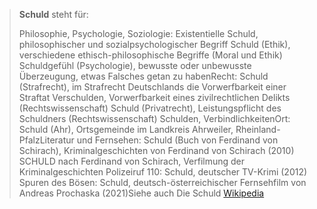 > **Schuld** steht für:
>
> Philosophie, Psychologie, Soziologie:
> Existentielle Schuld, philosophischer und sozialpsychologischer Begriff
> Schuld (Ethik), verschiedene ethisch-philosophische Begriffe (Moral und Ethik)
> Schuldgefühl (Psychologie), bewusste oder unbewusste Überzeugung, etwas Falsches getan zu habenRecht:
> Schuld (Strafrecht), im Strafrecht Deutschlands die Vorwerfbarkeit einer Straftat
> Verschulden, Vorwerfbarkeit eines zivilrechtlichen Delikts (Rechtswissenschaft)
> Schuld (Privatrecht), Leistungspflicht des Schuldners (Rechtswissenschaft)
> Schulden, VerbindlichkeitenOrt:
> Schuld (Ahr), Ortsgemeinde im Landkreis Ahrweiler, Rheinland-PfalzLiteratur und Fernsehen:
> Schuld (Buch von Ferdinand von Schirach), Kriminalgeschichten von Ferdinand von Schirach (2010)
> SCHULD nach Ferdinand von Schirach, Verfilmung der Kriminalgeschichten
> Polizeiruf 110: Schuld, deutscher TV-Krimi (2012)
> Spuren des Bösen: Schuld, deutsch-österreichischer Fernsehfilm von Andreas Prochaska (2021)Siehe auch
> Die Schuld
> [Wikipedia](https://de.wikipedia.org/wiki/Schuld)